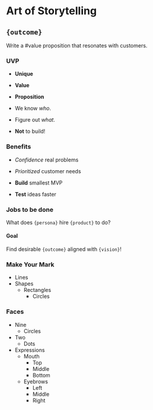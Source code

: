 # Art of Storytelling

## ```{outcome}```
Write a #value proposition that resonates with customers.

### UVP
- **Unique**
- **Value**
- **Proposition**

- We know *who*.
- Figure out *what*.
- **Not** to build!

### Benefits

- *Confidence* real problems
- *Prioritized* customer needs

- **Build** smallest MVP
- **Test** ideas faster

### Jobs to be done

What does ```{persona}``` hire ```{product}``` to do?

#### Goal
Find desirable ```{outcome}``` aligned with ```{vision}```!

### Make Your Mark
- Lines
- Shapes
  - Rectangles
	- Circles

### Faces
- Nine
	- Circles
- Two
	- Dots
- Expressions
	- Mouth
		- Top
		- Middle
		- Bottom
	- Eyebrows
		- Left
		- Middle
		- Right
